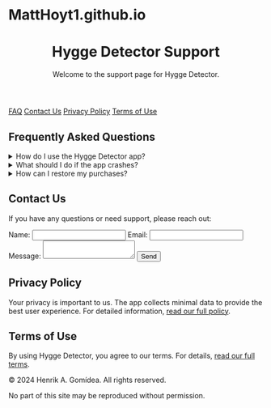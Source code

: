 # MattHoyt1.github.io

<!DOCTYPE html>
<html lang="en">
<head>
    <meta charset="UTF-8">
    <meta name="viewport" content="width=device-width, initial-scale=1.0">
    <title>Hygge Detector - Support</title>
    <link rel="stylesheet" href="styles.css">
</head>
<body>
    <header class="header">
        <div class="container">
            <h1>Hygge Detector Support</h1>
            <p>Welcome to the support page for Hygge Detector.</p>
        </div>
    </header>
</body>
  <body>
    <nav class="navbar">
        <div class="container">
            <a href="#faq">FAQ</a>
            <a href="#contact">Contact Us</a>
            <a href="#privacy-policy">Privacy Policy</a>
            <a href="#terms">Terms of Use</a>
        </div>
    </nav>
  </body>
    <main>
        <section id="faq" class="section">
            <div class="container">
                <h2>Frequently Asked Questions</h2>
                <details>
                    <summary>How do I use the Hygge Detector app?</summary>
                    <p>Simply take a photo or upload one, and the app will analyze the image for hygge factors!</p>
                </details>
                <details>
                    <summary>What should I do if the app crashes?</summary>
                    <p>Ensure your device is running iOS 15 or later and try reinstalling the app.</p>
                </details>
                <details>
                    <summary>How can I restore my purchases?</summary>
                    <p>Go to the app settings and select "Restore Purchases."</p>
                </details>
            </div>
        </section>
<body>
        <section id="contact" class="section">
            <div class="container">
                <h2>Contact Us</h2>
                <p>If you have any questions or need support, please reach out:</p>
                <form action="mailto:support@hyggeapp.com" method="POST" enctype="text/plain">
                    <label for="name">Name:</label>
                    <input type="text" id="name" name="name" required>
                    <label for="email">Email:</label>
                    <input type="email" id="email" name="email" required>
                    <label for="message">Message:</label>
                    <textarea id="message" name="message" required></textarea>
                    <button type="submit">Send</button>
                </form>
            </div>
        </section>
</body>
      <body>
        <section id="privacy-policy" class="section">
            <div class="container">
                <h2>Privacy Policy</h2>
                <p>Your privacy is important to us. The app collects minimal data to provide the best user experience. For detailed information, <a href="privacy-policy.html">read our full policy</a>.</p>
            </div>
        </section>
      </body>
      <body>
        <section id="terms" class="section">
            <div class="container">
                <h2>Terms of Use</h2>
                <p>By using Hygge Detector, you agree to our terms. For details, <a href="terms.html">read our full terms</a>.</p>
            </div>
        </section>
    </main>
      </body>
      <body>
    <footer class="footer">
        <div class="container">
            <p>© 2024 Henrik A. Gomídea. All rights reserved.</p>
            <p>No part of this site may be reproduced without permission.</p>
        </div>
    </footer>
</body>
</html>





